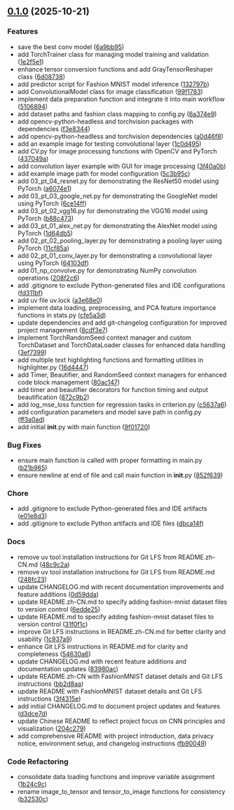 <!-- insertion marker -->
<a name="0.1.0"></a>

## [0.1.0](https://github.com///compare/8f3a7d2798b3cbb17bd908be6d0f438bb64e45d7...0.1.0) (2025-10-21)

### Features

- save the best conv model ([6a9bb95](https://github.com///commit/6a9bb956a86a6c10b347432803f3479036de357d))
- add TorchTrainer class for managing model training and validation ([1e2f5e1](https://github.com///commit/1e2f5e11c191c46a0b1b94f139d83ff5c35a3fdb))
- enhance tensor conversion functions and add GrayTensorReshaper class ([6d08738](https://github.com///commit/6d08738288ff874fb2f6243a0fb0cfbbf2862644))
- add predictor script for Fashion MNIST model inference ([132797b](https://github.com///commit/132797b80cfd5326977c0c446696fa2e4c7ded01))
- add ConvolutionalModel class for image classification ([99f1783](https://github.com///commit/99f1783d3cbbbee96cf68fa7ff1b7fff41b2a1f3))
- implement data preparation function and integrate it into main workflow ([5106894](https://github.com///commit/51068948c961a9cae414d6445eacd4bba64ebc34))
- add dataset paths and fashion class mapping to config.py ([6a374e9](https://github.com///commit/6a374e98adbe8f199669199035c48166d02e1d32))
- add opencv-python-headless and torchvision packages with dependencies ([f3e8344](https://github.com///commit/f3e834475e68176dfe4fc85ae0d7deedeec271d4))
- add opencv-python-headless and torchvision dependencies ([a0d46f8](https://github.com///commit/a0d46f8f36b4e7600dc48e982161432b7f6609b9))
- add an example image for testing convolutional layer ([1c0d495](https://github.com///commit/1c0d495bda9a7f67364091894833155ab9458e0f))
- add CV.py for image processing functions with OpenCV and PyTorch ([437049a](https://github.com///commit/437049a780369580c4b0c28bb10b3eb54228336c))
- add convolution layer example with GUI for image processing ([3f40a0b](https://github.com///commit/3f40a0b3acfb3225d3e4b0ab5c73a7b438553476))
- add example image path for model configuration ([5c3b95c](https://github.com///commit/5c3b95c2f6fdcfbd49850c9ab43f7cc2e323116b))
- add 03_pt_04_resnet.py for demonstrating the ResNet50 model using PyTorch ([a6074e1](https://github.com///commit/a6074e13221f1eff5642234060bc15eb4c0e5c30))
- add 03_pt_03_google_net.py for demonstrating the GoogleNet model using PyTorch ([6ce14ff](https://github.com///commit/6ce14ffa4ade3f9f210ef64b1eeaf5a8595e1145))
- add 03_pt_02_vgg16.py for demonstrating the VGG16 model using PyTorch ([b88c473](https://github.com///commit/b88c473e60cf0786fd60a92ac92859971823c5d6))
- add 03_pt_01_alex_net.py for demonstrating the AlexNet model using PyTorch ([1d64db5](https://github.com///commit/1d64db573e6d49661e3bbc4749e65cb6a0891ee7))
- add 02_pt_02_pooling_layer.py for demonstrating a pooling layer using PyTorch ([11cf85a](https://github.com///commit/11cf85af09706f2ae9eb8be05d08765565050654))
- add 02_pt_01_conv_layer.py for demonstrating a convolutional layer using PyTorch ([64103df](https://github.com///commit/64103df8c1b0a66d2105006716149b3fcbf5b363))
- add 01_np_convolve.py for demonstrating NumPy convolution operations ([208f2c6](https://github.com///commit/208f2c6e9ee1797b3c8b9e980ca74b4e22b9b708))
- add .gitignore to exclude Python-generated files and IDE configurations ([fd311bf](https://github.com///commit/fd311bfe6e483022253a4acdd057e42995ad6c92))
- add uv file uv.lock ([a3e68e0](https://github.com///commit/a3e68e04a204f42eb7a9f4c069e5b97a2a002e36))
- implement data loading, preprocessing, and PCA feature importance functions in stats.py ([cfe5a3d](https://github.com///commit/cfe5a3d41cbf4a9be28c0eaddba78bf0c38c4b55))
- update dependencies and add git-changelog configuration for improved project management ([8cdf3e7](https://github.com///commit/8cdf3e72f53d8dcae7345b366358708955e0d2ed))
- implement TorchRandomSeed context manager and custom TorchDataset and TorchDataLoader classes for enhanced data handling ([3ef7399](https://github.com///commit/3ef7399ba37ce1246b70f0bd688a7fd8a56814d3))
- add multiple text highlighting functions and formatting utilities in highlighter.py ([16d4447](https://github.com///commit/16d4447b443f6376dbc36c31f3465dbc9280e8d5))
- add Timer, Beautifier, and RandomSeed context managers for enhanced code block management ([80ac147](https://github.com///commit/80ac147539ceb7440d519ac4cac98a267f132c18))
- add timer and beautifier decorators for function timing and output beautification ([872c9b2](https://github.com///commit/872c9b2e6cf0b282075e51821ba1961f0d7c488c))
- add log_mse_loss function for regression tasks in criterion.py ([c5637a6](https://github.com///commit/c5637a6d23d8fe25f01fa4dc55f275f824039fe5))
- add configuration parameters and model save path in config.py ([ff3a0ad](https://github.com///commit/ff3a0adcb0a8695df1e33b8b58270d33b34c4810))
- add initial __init__.py with main function ([9f01720](https://github.com///commit/9f017201da194795177ab693506e1e604477ee79))

### Bug Fixes

- ensure main function is called with proper formatting in main.py ([b21b965](https://github.com///commit/b21b965a63bb6b2da3ab673cdb6868e5ad315008))
- ensure newline at end of file and call main function in __init__.py ([852f639](https://github.com///commit/852f63913e3518572e057b39eef2c7ccbc1a1e94))

### Chore

- add .gitignore to exclude Python-generated files and IDE artifacts ([e01e8d3](https://github.com///commit/e01e8d376ddf4447023c75a24386f0040b11d414))
- add .gitignore to exclude Python artifacts and IDE files ([dbca14f](https://github.com///commit/dbca14f036e173ed67b52f4914d818c4f11073f5))

### Docs

- remove uv tool installation instructions for Git LFS from README.zh-CN.md ([48c9c2a](https://github.com///commit/48c9c2aef0a2914c6b503101643deaf24b42b638))
- remove uv tool installation instructions for Git LFS from README.md ([248fc23](https://github.com///commit/248fc238a769f6a0840f235ab989988d04090606))
- update CHANGELOG.md with recent documentation improvements and feature additions ([0d59dda](https://github.com///commit/0d59dda9ad421f40c110ca4653060911c20758bb))
- update README.zh-CN.md to specify adding fashion-mnist dataset files to version control ([6edde25](https://github.com///commit/6edde25052c2e84946a4ef8c41965369101f2d49))
- update README.md to specify adding fashion-mnist dataset files to version control ([31f0f1c](https://github.com///commit/31f0f1cf0a4e9125617bd37ce14d3d7c9e7c5ab3))
- improve Git LFS instructions in README.zh-CN.md for better clarity and usability ([1c937a9](https://github.com///commit/1c937a95176ee60858237f7a7c9dfb74fd3e807f))
- enhance Git LFS instructions in README.md for clarity and completeness ([54630a6](https://github.com///commit/54630a69c6520caef5d07a32b76ea7e74556dcbb))
- update CHANGELOG.md with recent feature additions and documentation updates ([83980ac](https://github.com///commit/83980ac563b9afa7a5ca4a1585c7f9a392e5d5cf))
- update README.zh-CN with FashionMNIST dataset details and Git LFS instructions ([bb2d8aa](https://github.com///commit/bb2d8aa1ba2772fbe4fd1fb89ccd9b0cc4d12af2))
- update README with FashionMNIST dataset details and Git LFS instructions ([3f4315e](https://github.com///commit/3f4315edbfbbe9b94924479d15cc4de75f8481e5))
- add initial CHANGELOG.md to document project updates and features ([d3dce7d](https://github.com///commit/d3dce7d2cad2870c16707fe4b0555d0ff4edb5ec))
- update Chinese README to reflect project focus on CNN principles and visualization ([204c279](https://github.com///commit/204c2794536aa852125f9d73a97cf94165573937))
- add comprehensive README with project introduction, data privacy notice, environment setup, and changelog instructions ([fb90049](https://github.com///commit/fb90049edf59d04ab420b9df368af1c6aac82170))

### Code Refactoring

- consolidate data loading functions and improve variable assignment ([1b24c9c](https://github.com///commit/1b24c9c708a5e86b33b80faca89db04b95054b33))
- rename image_to_tensor and tensor_to_image functions for consistency ([b32530c](https://github.com///commit/b32530c2193c19ea2b4df2e118e31aebce4a7628))

